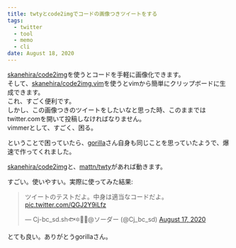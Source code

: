 ```yaml
---
title: twtyとcode2imgでコードの画像つきツイートをする
tags:
  - twitter
  - tool
  - memo
  - cli
date: August 18, 2020
---
```


[skanehira/code2img](https://github.com/skanehira/code2img)を使うとコードを手軽に画像化できます。  
そして、[skanehira/code2img.vim](https://github.com/skanehira/code2img.vim)を使うとvimから簡単にクリップボードに生成できます。  
これ、すごく便利です。  
しかし、この画像つきのツイートをしたいなと思った時、このままではtwitter.comを開いて投稿しなければなりません。  
vimmerとして、すごく、困る。  

ということで困っていたら、[gorilla](https://twitter.com/gorilla0513)さん自身も同じことを思っていたようで、爆速で作ってくれました。

<script src="https://gist.github.com/skanehira/7dd6ed0dc8da8c6e87a11ab70ea83b53.js"></script>


[skanehira/code2img](https://github.com/skanehira/code2img)と、[mattn/twty](https://github.com/mattn/twty)があれば動きます。

すごい。使いやすい。実際に使ってみた結果:

<blockquote class="twitter-tweet"><p lang="ja" dir="ltr">ツイートのテストだよ。中身は適当なコードだよ。 <a href="https://t.co/QGJ2Y9iLfz">pic.twitter.com/QGJ2Y9iLfz</a></p>&mdash; Cj-bc_sd.sh🐟🔯🌸🐾@ソーダー (@Cj_bc_sd) <a href="https://twitter.com/Cj_bc_sd/status/1295377990524657665?ref_src=twsrc%5Etfw">August 17, 2020</a></blockquote> <script async src="https://platform.twitter.com/widgets.js" charset="utf-8"></script>

とても良い。ありがとうgorillaさん。
